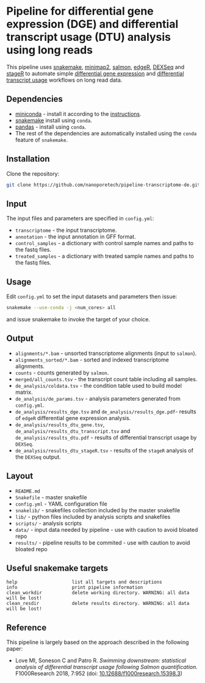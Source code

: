 Pipeline for differential gene expression (DGE) and differential transcript usage (DTU) analysis using long reads
==================================================================================================================

This pipeline uses [snakemake](https://snakemake.readthedocs.io/en/stable/), [minimap2](https://github.com/lh3/minimap2), [salmon](https://combine-lab.github.io/salmon/), [edgeR](https://bioconductor.org/packages/release/bioc/html/edgeR.html), [DEXSeq](https://bioconductor.org/packages/release/bioc/html/DEXSeq.html) and [stageR](https://bioconductor.org/packages/release/bioc/html/stageR.html) to automate simple [differential gene expression](https://www.ebi.ac.uk/training/online/course/functional-genomics-ii-common-technologies-and-data-analysis-methods/differential-gene) and [differential transcript usage](http://dx.doi.org/10.12688/f1000research.15398.2) workflows on long read data.


Dependencies 
------------

- [miniconda](https://conda.io/miniconda.html) - install it according to the [instructions](https://conda.io/docs/user-guide/install/index.html).
- [snakemake](https://anaconda.org/bioconda/snakemake) install using `conda`.
- [pandas](https://anaconda.org/conda-forge/pandas) - install using `conda`.
- The rest of the dependencies are automatically installed using the `conda` feature of `snakemake`.

Installation
------------

Clone the repository:

```bash
git clone https://github.com/nanoporetech/pipeline-transcriptome-de.git
```

Input
-----

The input files and parameters are specified in `config.yml`:

- `transcriptome` - the input transcriptome.
- `annotation` - the input annotation in GFF format.
- `control_samples` - a dictionary with control sample names and paths to the fastq files.
- `treated_samples` - a dictionary with treated sample names and paths to the fastq files.

Usage
-----

Edit `config.yml` to set the input datasets and parameters then issue:

```bash
snakemake --use-conda -j <num_cores> all
```

and issue snakemake <target> to invoke the target of your choice. 

Output
-----

- `alignments/*.bam` - unsorted transcriptome alignments (input to `salmon`).
- `alignments_sorted/*.bam` - sorted and indexed transcriptome alignments.
- `counts` - counts generated by `salmon`.
- `merged/all_counts.tsv` - the transcript count table including all samples.
- `de_analysis/coldata.tsv` - the condition table used to build model matrix.
- `de_analysis/de_params.tsv` - analysis parameters generated from `config.yml`.
- `de_analysis/results_dge.tsv` and `de_analysis/results_dge.pdf`- results of `edgeR` differential gene expression analysis.
- `de_analysis/results_dtu_gene.tsv`, `de_analysis/results_dtu_transcript.tsv` and `de_analysis/results_dtu.pdf` - results of differential transcript usage by `DEXSeq`.
- `de_analysis/results_dtu_stageR.tsv` - results of the `stageR` analysis of the `DEXSeq` output.

Layout
------

* `README.md`
* `Snakefile`         - master snakefile
* `config.yml`        - YAML configuration file
* `snakelib/`         - snakefiles collection included by the master snakefile
* `lib/`              - python files included by analysis scripts and snakefiles
* `scripts/`          - analysis scripts
* `data/`             - input data needed by pipeline - use with caution to avoid bloated repo
* `results/`          - pipeline results to be commited - use with caution to avoid bloated repo

Useful snakemake targets
------------------------

```
help                    list all targets and descriptions
info                    print pipeline information
clean_workdir           delete working directory. WARNING: all data will be lost!
clean_resdir            delete results directory. WARNING: all data will be lost!
```

Reference
--------

This pipeline is largely based on the approach described in the following paper:

- Love MI, Soneson C and Patro R. *Swimming downstream: statistical analysis of differential transcript usage following Salmon quantification.* F1000Research 2018, 7:952
(doi: [10.12688/f1000research.15398.3](http://dx.doi.org/10.12688/f1000research.15398.3))

